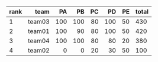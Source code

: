 rank    | team  | PA  | PB | PC | PD | PE | total
----|-----:|-----:| ----:|-----:|----:|------:|-----
1 | team03 | 100 | 100 | 80 | 100 | 50 | 430
2 | team01 | 100 | 90 | 80 | 100 | 50 | 420
3 | team04 | 100 | 100 | 80 | 80 | 20 | 380
4 | team02 | 0 | 0 | 20 | 30 | 50 | 100
